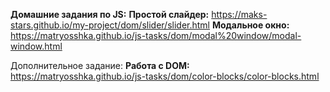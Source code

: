 <b>Домашние задания по JS:</b>
<b>Простой слайдер:</b> https://maks-stars.github.io/my-project/dom/slider/slider.html
<b>Модальное окно:</b> https://matryosshka.github.io/js-tasks/dom/modal%20window/modal-window.html

Дополнительное задание:
<b>Работа с DOM:</b> https://matryosshka.github.io/js-tasks/dom/color-blocks/color-blocks.html
